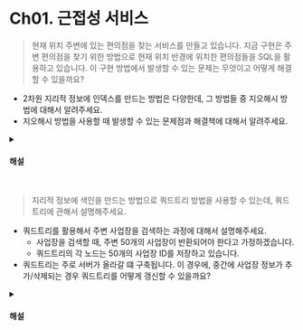 # Ch01. 근접성 서비스

> 현재 위치 주변에 있는 편의점을 찾는 서비스를 만들고 있습니다. 지금 구현은 주변 편의점을 찾기 위한 방법으로 현재 위치 반경에 위치한 편의점들을 SQL을 활용하고 있습니다. 이 구현 방법에서 발생할 수 있는 문제는 무엇이고 어떻게 해결할 수 있을까요?

* 2차원 지리적 정보에 인덱스를 만드는 방법은 다양한데, 그 방법들 중 지오해시 방법에 대해서 알려주세요.
* 지오해시 방법을 사용할 때 발생할 수 있는 문제점과 해결책에 대해서 알려주세요.

<details>
<summary><h4>해설</h4></summary>

> 현재 위치 주변에 있는 편의점을 찾는 서비스를 만들고 있습니다. 지금 구현은 주변 편의점을 찾기 위한 방법으로 현재 위치 반경에 위치한 편의점들을 SQL을 활용하고 있습니다. 이 구현 방법에서 발생할 수 있는 문제는 무엇이고 어떻게 해결할 수 있을까요?

* 테이블 전체를 읽어야 하는 상황이 발생할 수 있다. 또한, 위치라는 데이터는 2차원적이므로, 위도와 경도 컬럼에 각각 인덱스를 걸어도 이 두 집합의 교집합을 구해야 하기 때문에 비효율적이다.

> 2차원 지리적 정보에 인덱스를 만드는 방법은 다양한데, 그 방법들 중 지오해시 방법에 대해서 알려주세요.

* 지오해시는 2차원 위도 경도 데이터를 1차원의 문자열로 변환하는 방법이다. 전 세계를 자오선과 적도 기준 사분면으로 나누고, 그 각각의 격자를 계속 사분면으로 나눈다.  이 절차를 원하는 정밀도를 얻을 때 까지 반복하여 비트를 만들고 base32 표현법으로 변환하여 문자열을 얻는다.

> 지오해시 방법을 사용할 때 발생할 수 있는 문제점과 해결책에 대해서 알려주세요.

* 격자의 가장자리에서 문제가 발생할 수 있다. 지오해시는 해시값의 공통 접두어가 긴 격자들이 서로 더 가깝게 놓이도록 보장한다. 하지만 그 역은 참이 아니므로, 아주 가까운 두 위치가 어떤 공통 접두어를 갖지 않을 수 있다. 또 다른 문제점은 두 지점이 공통 접두어 길이는 길지만 서로 다른 격자에 놓일 수 있다.
  * 이는 현재 격자를 비롯한 인접한 모든 격자의 모든 사업장 정보를 가져와서 해결할 수 있다. 특정 지오해시의 주변 지오해시를 찾는 것은 상수 시간에 가능한 연산이다.

</details>
<br>

> 지리적 정보에 색인을 만드는 방법으로 쿼드트리 방법을 사용할 수 있는데, 쿼드트리에 관해서 설명해주세요.

* 쿼드트리를 활용해서 주변 사업장을 검색하는 과정에 대해서 설명해주세요. 
  * 사업장을 검색할 때, 주변 50개의 사업장이 반환되어야 한다고 가정하겠습니다. 
  * 쿼드트리의 각 노드는 50개의 사업장 ID를 저장하고 있습니다.
* 쿼드트리는 주로 서버가 올라갈 떄 구축됩니다. 이 경우에, 중간에 사업장 정보가 추가/삭제되는 경우 쿼드트리를 어떻게 갱신할 수 있을까요?

<details>
<summary><h4>해설</h4></summary>

> 지리적 정보에 색인을 만드는 방법으로 쿼드트리 방법을 사용할 수 있는데, 쿼드트리에 관해서 설명해주세요.

* 쿼드트리는 격자의 내용이 특정 기준을 만족할 때까지 2차원 공간을 재귀적으로 사분면 분할하는데 사용되는 자료 구조다. 예를 들어 격자에 담긴 사업장 수가 100 이하가 될 때까지 분할하는 것이다.
* 쿼드트리를 사용한다는 것은 질의에 답하는 데 사용될 트리 구조를 메모리 안에 만드는 것이다. 쿼드트리는 메모리 안에 놓이는 자료구조일 뿐 데이터베이스가 아니라는 것에 유의해야한다.

> 쿼드트리를 활용해서 주변 사업장을 검색하는 과정에 대해서 설명해주세요. 
> - 사업장을 검색할 때, 주변 50개의 사업장이 반환되어야 한다고 가정하겠습니다.
> - 쿼드트리의 각 노드는 50개의 사업장 ID를 저장하고 있습니다.

* 먼저 메모리에 쿼드트리 인덱스를 구축한다.
* 검색 시작점이 포함된 말단 노드를 만날 때 까지, 트리의 루트 노드부터 탐색한다. 
* 해당 노드에 50개 사업장이 있는 경우 해당 노드만 반환하고, 그렇지 않다면 충분한 사업장 수가 확보될 때 까지 인근 노드를 추가한다.

> 쿼드트리는 주로 서버가 올라갈 떄 구축됩니다. 이 때, 중간에 사업장 정보가 추가/삭제되는 경우 쿼드트리를 어떻게 갱신할 수 있을까요?

* 가장 쉬운 방법으로는 점진적으로 몇 개씩만 갱신하는 것이다. 하지만 짧은 시간이지만 낡은 데이터가 반환될 수 있다. 요구사항이 엄격하지만 않다면 충분히 용인될 수 있다.
  * 운영적으로 새로 추가하거나 갱신한 사업장 정보는 다음날 반영된다는 식의 협약을 맺어 놓으면 위의 문제는 사소한 문제가 될 수 있다.
  * 하지만 수 많은 키가 한번에 무효화되어 캐시 서버에 막대한 부하가 가해질 수 있다.
* 쿼드트리를 실시간으로 갱신하는 것도 가능하지만, 설계가 복잡해질 수 있다. 여러 스레드가 쿼드트리에 동시 접근하는 경우가 발생할 수 있기 때문에 락을 활용해서 해결해야한다.

</details>
